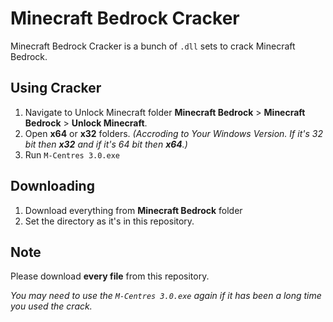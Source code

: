 # Minecraft Bedrock Cracker

Minecraft Bedrock Cracker is a bunch of  <code>.dll</code> sets to crack Minecraft Bedrock.

## Using Cracker

1. Navigate to Unlock Minecraft folder **Minecraft Bedrock** > **Minecraft Bedrock** > **Unlock Minecraft**.
2. Open **x64** or **x32** folders. *(Accroding to Your Windows Version. If it's 32 bit then **x32** and if it's 64 bit then **x64**.)*
3. Run <code>M-Centres 3.0.exe</code>

## Downloading

1. Download everything from **Minecraft Bedrock** folder
2. Set the directory as it's in this repository.

## Note
Please download **every file** from this repository.

*You may need to use the <code>M-Centres 3.0.exe</code> again if it has been a long time you used the crack.*
